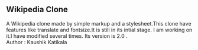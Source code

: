 ## Wikipedia Clone
A Wikipedia clone made by simple markup and a stylesheet.This clone have features like translate and fontsize.It is still in its intial stage. I am working on it.I have modified several times. Its version is 2.0 .
<br>
Author : Kaushik Katikala
